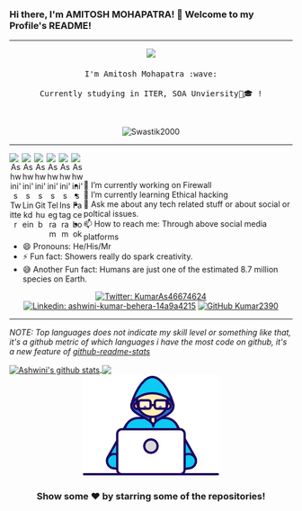 ### Hi there, I'm AMITOSH MOHAPATRA! 👋      Welcome to my Profile's README!
---

<p align="center">
  <img src="https://media.giphy.com/media/MeJgB3yMMwIaHmKD4z/giphy.gif" width="30%">
  <br><br>
  <samp>
    I'm Amitosh Mohapatra :wave:
    <br><br>
    Currently studying in ITER, SOA Unviersity🏫🎓 !
    <!--<br><br>
    I believe in a world where Milkshakes and Coffee can solve any and all kind of problems :grin:
    <br><br>
    P.S. I do know that HTML is not a programming language! :v:-->
  </samp>
</p>

<br>
<div align="center">

<p align="centre"> <img src="https://komarev.com/ghpvc/?username=Swastik2000&label=Views&color=blue&style=plastic" alt="Swastik2000" /> </p>
</div>
<hr style="height:2px;border-width:0;color:gray;background-color:gray">

<div align="center">

<a href="https://twitter.com/KumarAs46674624">
  <img align="left" alt="Ashwini's Twitter" width="22px" src="https://cdn.jsdelivr.net/npm/simple-icons@v3/icons/twitter.svg" />
</a>
<a href="https://www.linkedin.com/in/ashwini-kumar-behera-14a9a4215/">
  <img align="left" alt="Ashwini's Linkdein" width="22px" src="https://cdn.jsdelivr.net/npm/simple-icons@v3/icons/linkedin.svg" />
</a>
<a href="https://github.com/Kumar2390">
  <img align="left" alt="Ashwini's Github" width="22px" src="https://cdn.jsdelivr.net/npm/simple-icons@v3/icons/github.svg" />
</a>
<a href="https://t.me/@Ash_2390">
  <img align="left" alt="Ashwini's Telegram" width="22px" src="https://cdn.jsdelivr.net/npm/simple-icons@v3/icons/telegram.svg" />
</a>
<a href="https://www.instagram.com/itz__ash._/">
  <img align="left" alt="Ashwini's Instagram" width="22px" src="https://cdn.jsdelivr.net/npm/simple-icons@v3/icons/instagram.svg" />
</a>
<a href="https://www.facebook.com/profile.php?id=100011461903115">
  <img align="left" alt="Ashwini's Facebook" width="22px" src="https://cdn.jsdelivr.net/npm/simple-icons@v3/icons/facebook.svg" />
</a>
</div>


<br/>
<br/>


- 🔭 I’m currently working on Firewall
- 🌱 I’m currently learning Ethical hacking
- 💬 Ask me about any tech related stuff or about social or poltical issues.
- 📫 How to reach me: Through above social media platforms
- 😄 Pronouns: He/His/Mr
- ⚡ Fun fact: Showers really do spark creativity.
- 😅 Another Fun fact: Humans are just one of the estimated 8.7 million species on Earth.


<div align="center">

[![Twitter: KumarAs46674624](https://img.shields.io/twitter/follow/KumarAs46674624?style=social)](https://twitter.com/KumarAs46674624)
[![Linkedin: ashwini-kumar-behera-14a9a4215](https://img.shields.io/badge/-Ashwini_Kumar-blue?style=flat-square&logo=Linkedin&logoColor=white&link=https://www.linkedin.com/in/ashwini-kumar-behera-14a9a4215//)](https://www.linkedin.com/in/ashwini-kumar-behera-14a9a4215/)
[![GitHub Kumar2390](https://img.shields.io/github/followers/Kumar2390?label=follow&style=social)](https://github.com/Kumar2390)
</div>

<hr style="height:2px;border-width:0;color:gray;background-color:gray">


*NOTE: Top languages does not indicate my skill level or something like that, it's a github metric of which languages i have the most code on github, it's a new feature of [github-readme-stats](https://github.com/Kumar2390/Kumar2390)*


<a href="https://github.com/Kumar2390">
<img align="center" src="https://github-readme-stats.vercel.app/api?username=Kumar2390&&show_icons=true&count_private=true&title_color=bd93f9&icon_color=0E86D4&text_color=daf7dc&bg_color=151515" alt="Ashwini's github stats"/>
</a>
<a href="https://github.com/Kumar2390">
  <img align="center" src="https://github-readme-stats.vercel.app/api/top-langs/?username=Kumar2390&hide=php&theme=algolia" />
</a>


<div align="center">

<img align="centre" src="https://github.com/Kumar2390/Kumar2390/blob/main/Developer.gif"/>

</div>

<div align="center">

### Show some ❤️ by starring some of the repositories!

</div>

<!--
Here are some ideas to get you started:

- 👯 I’m looking to collaborate on ...
- 🤔 I’m looking for help with ...
  <img align="right" alt="GIF" src="https://media.giphy.com/media/iIqmM5tTjmpOB9mpbn/giphy.gif" />
<hr style="height:2px;border-width:0;color:gray;background-color:gray">

[![Top Langs](https://github-readme-stats.vercel.app/api/top-langs/?username=swastik2000)]

-->

